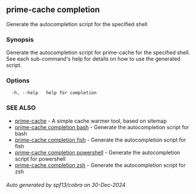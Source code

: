 ## prime-cache completion

Generate the autocompletion script for the specified shell

### Synopsis

Generate the autocompletion script for prime-cache for the specified shell.
See each sub-command's help for details on how to use the generated script.


### Options

```
  -h, --help   help for completion
```

### SEE ALSO

* [prime-cache](prime-cache.md)	 - A simple cache warmer tool, based on sitemap
* [prime-cache completion bash](prime-cache_completion_bash.md)	 - Generate the autocompletion script for bash
* [prime-cache completion fish](prime-cache_completion_fish.md)	 - Generate the autocompletion script for fish
* [prime-cache completion powershell](prime-cache_completion_powershell.md)	 - Generate the autocompletion script for powershell
* [prime-cache completion zsh](prime-cache_completion_zsh.md)	 - Generate the autocompletion script for zsh

###### Auto generated by spf13/cobra on 30-Dec-2024
